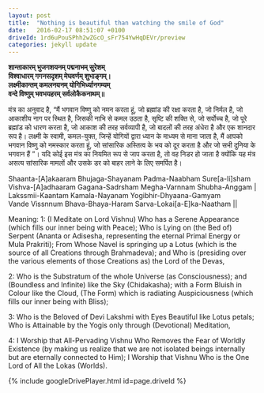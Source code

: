 ```yaml
---
layout: post
title:  "Nothing is beautiful than watching the smile of God"
date:   2016-02-17 08:51:07 +0100
driveId: 1rd6uPouSPhh2wZGcO_sFr754YwHqDEVr/preview
categories: jekyll update
---
```


**शान्ताकारम् भुजगशयनम् पद्मनाभम् सुरेशम्  
विश्वाधारम् गगनसदृशम् मेघवर्णम् शुभाङ्गम्।  
लक्ष्मीकान्तम् कमलनयनम् योगिभिर्ध्यानगम्यम्  
वन्दे विष्णुम् भवभयहरम् सर्वलोकैकनाथम्॥** 

मंत्र का अनुवाद है, “मैं भगवान विष्णु को नमन करता हूं, जो ब्रह्मांड की रक्षा करता है, जो निर्मल है, जो आकाशीय नाग पर स्थित है, जिसकी नाभि से कमल उठता है, सृष्टि की शक्ति से, जो सर्वोच्च है, जो पूरे ब्रह्मांड को धारण करता है, जो आकाश की तरह सर्वव्यापी है, जो बादलों की तरह अंधेरा है और एक शानदार रूप है। लक्ष्मी के स्वामी, कमल-युक्त, जिन्हें योगियों द्वारा ध्यान के माध्यम से माना जाता है, मैं आपको भगवान विष्णु को नमस्कार करता हूं, जो सांसारिक अस्तित्व के भय को दूर करता है और जो सभी दुनिया के भगवान हैं ”। यदि कोई इस मंत्र का नियमित रूप से जाप करता है, तो वह निडर हो जाता है क्योंकि यह मंत्र असत्य सांसारिक मामलों और उसके डर को बाहर लाने के लिए समर्पित है।  

Shaanta-[A]akaaram Bhujaga-Shayanam Padma-Naabham Sure[a-Ii]sham  
Vishva-[A]adhaaram Gagana-Sadrsham Megha-Varnnam Shubha-Anggam |  
Lakssmii-Kaantam Kamala-Nayanam Yogibhir-Dhyaana-Gamyam  
Vande Vissnnum Bhava-Bhaya-Haram Sarva-Lokai[a-E]ka-Naatham ||   

Meaning:
1: (I Meditate on Lord Vishnu) Who has a Serene Appearance (which fills our inner being with Peace); Who is Lying on (the Bed of) Serpent (Ananta or Adisesha, representing the eternal Primal Energy or Mula Prakriti); From Whose Navel is springing up a Lotus (which is the source of all Creations through Brahmadeva); and Who is (presiding over the various elements of those Creations as) the Lord of the Devas,   

2: Who is the Substratum of the whole Universe (as Consciousness); and (Boundless and Infinite) like the Sky (Chidakasha); with a Form Bluish in Colour like the Cloud, (The Form) which is radiating Auspiciousness (which fills our inner being with Bliss);  

3: Who is the Beloved of Devi Lakshmi with Eyes Beautiful like Lotus petals; Who is Attainable by the Yogis only through (Devotional) Meditation,  

4: I Worship that All-Pervading Vishnu Who Removes the Fear of Worldly Existence (by making us realize that we are not isolated beings internally but are eternally connected to Him); I Worship that Vishnu Who is the One Lord of All the Lokas (Worlds).   


{% include googleDrivePlayer.html id=page.driveId %}


